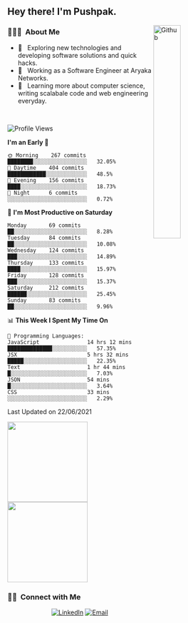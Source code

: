 <h2> Hey there! I'm Pushpak.</h2>

<img width="35%" align="right" alt="Github" src="https://user-images.githubusercontent.com/48678280/88862734-4903af80-d201-11ea-968b-9c939d88a37c.gif" />

<h3> 👨🏻‍💻 &nbsp;About Me </h3>

- 🤔 &nbsp; Exploring new technologies and developing software solutions and quick hacks.
- 💼 &nbsp; Working as a Software Engineer at Aryaka Networks.
- 🌱 &nbsp; Learning more about computer science, writing scalabale code and web engineering everyday.

<!-- <h3> 🛠 &nbsp;Tech Stack</h3> -->

<!-- - 🌐 &nbsp;
  ![JavaScript](https://img.shields.io/badge/-JavaScript-333333?style=flat&logo=javascript)
  ![React](https://img.shields.io/badge/-React-333333?style=flat&logo=react)
  ![Vue](https://img.shields.io/badge/-Vue-333333?style=flat&logo=vue,js)
  ![Node.js](https://img.shields.io/badge/-Node.js-333333?style=flat&logo=node.js) -->
  
<!-- - 💻 &nbsp;
  ![Java](https://img.shields.io/badge/-Java-333333?style=flat&logo=Java&logoColor=007396)
- 🛢 &nbsp;
  ![MySQL](https://img.shields.io/badge/-MySQL-333333?style=flat&logo=mysql)
- ⚙️ &nbsp;
  ![Git](https://img.shields.io/badge/-Git-333333?style=flat&logo=git)
- 🔧 &nbsp;
  ![Visual Studio Code](https://img.shields.io/badge/-Visual%20Studio%20Code-333333?style=flat&logo=visual-studio-code&logoColor=007ACC)
  ![Eclipse](https://img.shields.io/badge/-Eclipse-333333?style=flat&logo=eclipse-ide&logoColor=2C2255) -->

<br/>

<!--START_SECTION:waka-->
![Profile Views](http://img.shields.io/badge/Profile%20Views-1-blue)

**I'm an Early 🐤** 

```text
🌞 Morning    267 commits    ████████░░░░░░░░░░░░░░░░░   32.05% 
🌆 Daytime    404 commits    ████████████░░░░░░░░░░░░░   48.5% 
🌃 Evening    156 commits    ████░░░░░░░░░░░░░░░░░░░░░   18.73% 
🌙 Night      6 commits      ░░░░░░░░░░░░░░░░░░░░░░░░░   0.72%

```
📅 **I'm Most Productive on Saturday** 

```text
Monday       69 commits     ██░░░░░░░░░░░░░░░░░░░░░░░   8.28% 
Tuesday      84 commits     ██░░░░░░░░░░░░░░░░░░░░░░░   10.08% 
Wednesday    124 commits    ███░░░░░░░░░░░░░░░░░░░░░░   14.89% 
Thursday     133 commits    ████░░░░░░░░░░░░░░░░░░░░░   15.97% 
Friday       128 commits    ███░░░░░░░░░░░░░░░░░░░░░░   15.37% 
Saturday     212 commits    ██████░░░░░░░░░░░░░░░░░░░   25.45% 
Sunday       83 commits     ██░░░░░░░░░░░░░░░░░░░░░░░   9.96%

```


📊 **This Week I Spent My Time On** 

```text
💬 Programming Languages: 
JavaScript               14 hrs 12 mins      ██████████████░░░░░░░░░░░   57.35% 
JSX                      5 hrs 32 mins       █████░░░░░░░░░░░░░░░░░░░░   22.35% 
Text                     1 hr 44 mins        █░░░░░░░░░░░░░░░░░░░░░░░░   7.03% 
JSON                     54 mins             █░░░░░░░░░░░░░░░░░░░░░░░░   3.64% 
CSS                      33 mins             ░░░░░░░░░░░░░░░░░░░░░░░░░   2.29%

```


 Last Updated on 22/06/2021
<!--END_SECTION:waka-->


<a href="https://github.com/PushpakB3096">
  <img height="180em" src="https://github-readme-stats.vercel.app/api?username=PushpakB3096&show_icons=true&theme=merko" />
  <img height="180em" src="https://github-readme-stats.vercel.app/api/top-langs/?username=PushpakB3096&theme=merko&layout=compact" />
</a>

<br/>

<h3> 🤝🏻 &nbsp;Connect with Me </h3>

<p align="center">
<!-- <a href="https://www.adityavsingh.com/"><img alt="Website" src="https://img.shields.io/badge/Website-www.adityavsingh.com-blue?style=flat-square&logo=google-chrome"></a> -->
<a href="https://www.linkedin.com/in/pushpak-bhattacharya/"><img alt="LinkedIn" src="https://img.shields.io/badge/LinkedIn-Pushpak%20Bhattacharya-blue?style=flat-square&logo=linkedin"></a>
<a href="mailto:rtpushpak@gmail.com"><img alt="Email" src="https://img.shields.io/badge/Email-rtpushpak@gmail.com-blue?style=flat-square&logo=gmail"></a>
</p>
